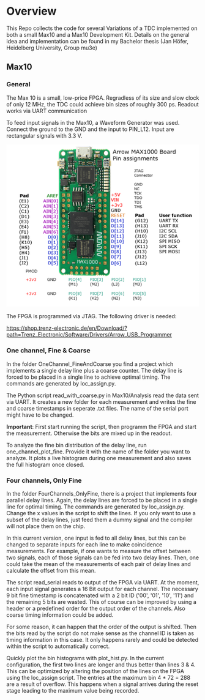 # Overview 
This Repo collects the code for several Variations of a TDC implemented on both a small Max10 and a Max10 Development Kit.
Details on the general idea and implementation can be found in my Bachelor thesis (Jan Höfer, Heidelberg University, Group mu3e)

## Max10

### General
The Max 10 is a small, low-price FPGA. Regradless of its size and slow clock of only 12 MHz, the TDC could achieve bin sizes of roughly 300 ps. Readout works via UART communication

To feed input signals in the Max10, a Waveform Generator was used. Connect the ground to the GND and the input to PIN_L12. Input are rectangular signals with 3.3 V. 

![My Local Image](Max10/Documentation/max1000_pinout.png)

The FPGA is programmed via JTAG. The following driver is needed: 

https://shop.trenz-electronic.de/en/Download/?path=Trenz_Electronic/Software/Drivers/Arrow_USB_Programmer


### One channel, Fine & Coarse
In the folder OneChannel_FineAndCoarse you find a project which implements a single delay line plus a coarse counter. The
delay line is forced to be placed in a single line to achieve optimal timing. The commands are generated by loc_assign.py. 

The Python script read_with_coarse.py in Max10/Analysis read the data sent via UART. It creates a new folder for each measurement
and writes the fine and coarse timestamps in seperate .txt files. The name of the serial port might have to be changed.

__Important__: First start running the script, then programm the FPGA and start the measurement. Otherwise the bits are mixed up in the readout.

To analyze the fine bin distribution of the delay line, run one_channel_plot_fine. Provide it with the name of the folder you want to analyze. It plots a live histogram during one measurement and also saves the full histogram once closed.


### Four channels, Only Fine
In the folder FourChannels_OnlyFine, there is a project that implements four parallel delay lines. Again, the delay lines are forced to be placed in a single line for optimal timing. The commands are generated by loc_assign.py. Change the x values in the script to shift the lines. If you only want to use a subset of the delay lines, just feed them a dummy signal and the compiler will not place them on the chip.

In this current version, one input is fed to all delay lines, but this can be changed to separate inputs for each line to make coincidence measurements. For example, if one wants to measure the offset between two signals, each of those signals can be fed into two delay lines. Then, one could take the mean of the measurements of each pair of delay lines and calculate the offset from this mean. 

The script read_serial reads to output of the FPGA via UART. At the moment, each input signal generates a 16 Bit output for each channel. The necessary 9 bit fine timestamp is concatenated with a 2 bit ID ('00', '01', '10', '11') and the remaining 5 bits are wasted. This of course can be improved by using a header or a predefined order for the output order of the channels. Also coarse timing information could be added. 

For some reason, it can happen that the order of the output is shifted. Then the bits read by the script do not make sense as the channel ID is taken as timing information in this case. It only happens rarely and could be detected within the script to automatically correct.

Quickly plot the bin histograms with plot_hist.py. In the current configuration, the first two lines are longer and thus better than lines 3 & 4. This can be optimized by altering the position of the lines on the FPGA using the loc_assign script. The entries at the maximum bin 4 * 72 = 288 are a result of overflow. This happens when a signal arrives during the reset stage leading to the maximum value being recorded.


